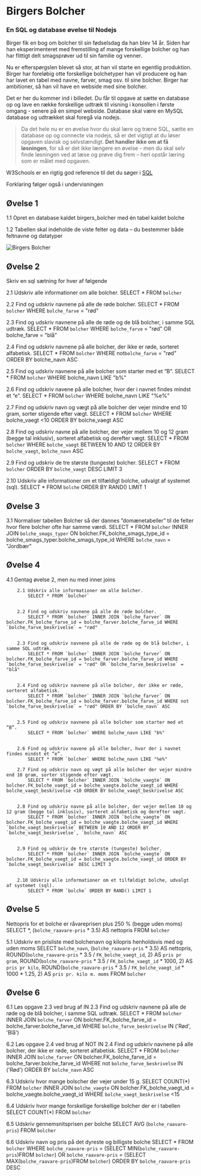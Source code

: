 # Birgers Bolcher
### En SQL og database øvelse til Nodejs
Birger fik en bog om bolcher til sin fødselsdag da han blev 14 år. Siden har han eksperimenteret med fremstilling af mange forskellige bolcher og han har flittigt delt smagsprøver ud til sin familie og venner.

Nu er efterspørgslen blevet så stor, at han vil starte en egentlig produktion.  Birger har foreløbig otte forskellige bolchetyper han vil producere og han har lavet en tabel med navne, farver, smag osv. til sine bolcher.
Birger har ambitioner, så han vil have en webside med sine bolcher.

Det er her du kommer ind i billedet. Du får til opgave at sætte en database op og lave en række forskellige udtræk til visning i konsollen i første omgang - senere på en simpel webside.
Database skal være en MySQL database og udtrækket skal foregå via nodejs.


> Da det hele nu er en øvelse hvor du skal lære og træne SQL, sætte en database op og connecte via nodejs, så er det vigtigt at du løser opgaven slavisk og selvstændigt.
**Det handler ikke om at få løsningen**, for så er det ikke længere en øvelse - men du skal selv finde løsningen ved at læse og prøve dig frem – heri opstår læring som er målet med opgaven.


W3Schools er en rigtig god reference til det du søger i <a href="https://www.w3schools.com/sql" target="_blank">SQL</a>


Forklaring følger også i undervisningen


## Øvelse 1
1.1	Opret en database kaldet birgers_bolcher med én tabel kaldet bolche

1.2	Tabellen skal indeholde de viste felter og data – du bestemmer både feltnavne og datatyper

 ![Birgers Bolcher](./assets/birgers.png)
## Øvelse 2
Skriv en sql sætning for hver af følgende

2.1	Udskriv alle informationer om alle bolcher. 
	SELECT * FROM `bolcher`


2.2	Find og udskriv navnene på alle de røde bolcher.
	SELECT * FROM `bolcher` WHERE `bolche_farve` = "rød"


2.3	Find og udskriv navnene på alle de røde og de blå bolcher, i samme SQL udtræk.
	SELECT * FROM `bolcher` WHERE `bolche_farve` = "rød" OR bolche_farve = "blå"


2.4	Find og udskriv navnene på alle bolcher, der ikke er røde, sorteret alfabetisk.
	SELECT * FROM `bolcher` WHERE not`bolche_farve` = "rød" ORDER BY bolche_navn ASC


2.5	Find og udskriv navnene på alle bolcher som starter med et “B”.
	SELECT * FROM `bolcher` WHERE bolche_navn LIKE "b%"


2.6	Find og udskriv navene på alle bolcher, hvor der i navnet findes mindst ét “e”.
	SELECT * FROM `bolcher` WHERE bolche_navn LIKE "%e%"

2.7	Find og udskriv navn og vægt på alle bolcher der vejer mindre end 10 gram, sorter stigende efter vægt.
	SELECT * FROM `bolcher` WHERE bolche_vaegt <10 ORDER BY bolche_vaegt ASC


2.8	Find og udskriv navne på alle bolcher, der vejer mellem 10 og 12 gram (begge tal inklusiv), sorteret alfabetisk og derefter vægt.
	SELECT * FROM `bolcher` WHERE `bolche_vaegt` BETWEEN 10 AND 12 ORDER BY `bolche_vaegt`, `bolche_navn` ASC


2.9	Find og udskriv de tre største (tungeste) bolcher.
	SELECT * FROM `bolcher` ORDER BY `bolche_vaegt` DESC LIMIT 3


2.10 Udskriv alle informationer om et tilfældigt bolche, udvalgt af systemet (sql).
	SELECT * FROM `bolche` ORDER BY RAND() LIMIT 1



## Øvelse 3
3.1	Normaliser tabellen Bolcher så der dannes ”domænetabeller” til de felter hvor flere bolcher ofte har samme værdi.
	SELECT * FROM `bolcher` INNER JOIN `bolche_smags_typer` ON bolcher.FK_bolche_smags_type_id = bolche_smags_typer.bolche_smags_type_id WHERE `bolche_navn` = "Jordbær"



## Øvelse 4

4.1	Gentag øvelse 2, men nu med inner joins


		2.1	Udskriv alle informationer om alle bolcher. 
			SELECT * FROM `bolcher`


		2.2	Find og udskriv navnene på alle de røde bolcher.
			SELECT * FROM `bolcher` INNER JOIN `bolche_farver` ON bolcher.FK_bolche_farve_id = bolche_farver.bolche_farve_id WHERE `bolche_farve_beskrivelse` = "rød"


		2.3	Find og udskriv navnene på alle de røde og de blå bolcher, i samme SQL udtræk.
			SELECT * FROM `bolcher` INNER JOIN `bolche_farver` ON bolcher.FK_bolche_farve_id = bolche_farver.bolche_farve_id WHERE `bolche_farve_beskrivelse` = "rød" OR `bolche_farve_beskrivelse` = "blå"


		2.4	Find og udskriv navnene på alle bolcher, der ikke er røde, sorteret alfabetisk.
			SELECT * FROM `bolcher` INNER JOIN `bolche_farver` ON bolcher.FK_bolche_farve_id = bolche_farver.bolche_farve_id WHERE not `bolche_farve_beskrivelse` = "rød" ORDER BY `bolche_navn` ASC


		2.5	Find og udskriv navnene på alle bolcher som starter med et “B”.
			SELECT * FROM `bolcher` WHERE bolche_navn LIKE "b%"


		2.6	Find og udskriv navene på alle bolcher, hvor der i navnet findes mindst ét “e”.
			SELECT * FROM `bolcher` WHERE bolche_navn LIKE "%e%"

		2.7	Find og udskriv navn og vægt på alle bolcher der vejer mindre end 10 gram, sorter stigende efter vægt.
			SELECT * FROM `bolcher` INNER JOIN `bolche_vaegte` ON bolcher.FK_bolche_vaegt_id = bolche_vaegte.bolche_vaegt_id WHERE bolche_vaegt_beskrivelse <10 ORDER BY bolche_vaegt_beskrivelse ASC


		2.8	Find og udskriv navne på alle bolcher, der vejer mellem 10 og 12 gram (begge tal inklusiv), sorteret alfabetisk og derefter vægt.
			SELECT * FROM `bolcher` INNER JOIN `bolche_vaegte` ON bolcher.FK_bolche_vaegt_id = bolche_vaegte.bolche_vaegt_id WHERE `bolche_vaegt_beskrivelse` BETWEEN 10 AND 12 ORDER BY `bolche_vaegt_beskrivelse`, `bolche_navn` ASC


		2.9	Find og udskriv de tre største (tungeste) bolcher.
			SELECT * FROM `bolcher` INNER JOIN `bolche_vaegte` ON bolcher.FK_bolche_vaegt_id = bolche_vaegte.bolche_vaegt_id ORDER BY `bolche_vaegt_beskrivelse` DESC LIMIT 3


		2.10 Udskriv alle informationer om et tilfældigt bolche, udvalgt af systemet (sql).
			SELECT * FROM `bolche` ORDER BY RAND() LIMIT 1

	

## Øvelse 5
Nettopris for et bolche er råvareprisen plus 250 % (begge uden moms) 
	SELECT *, (`bolche_raavare-pris` * 3.5) AS nettopris FROM `bolcher`

5.1	Udskriv en prisliste med bolchenavn og kilopris henholdsvis med og uden moms
	SELECT `bolche_navn`,
    (`bolche_raavare-pris` * 3.5) AS nettopris,
    ROUND(`bolche_raavare-pris` * 3.5 / `FK_bolche_vaegt_id`, 2) AS `pris pr gram`,
    ROUND(`bolche_raavare-pris` * 3.5 / `FK_bolche_vaegt_id` * 1000, 2) AS `pris pr kilo`,
    ROUND(`bolche_raavare-pris` * 3.5 / `FK_bolche_vaegt_id` * 1000 * 1.25, 2) AS `pris pr. kilo m. moms`
	FROM `bolcher`


## Øvelse 6

6.1	Løs opgave 2.3 ved brug af IN
	2.3	Find og udskriv navnene på alle de røde og de blå bolcher, i samme SQL udtræk.
		SELECT * FROM `bolcher` INNER JOIN `bolche_farver` ON bolcher.FK_bolche_farve_id = bolche_farver.bolche_farve_id WHERE `bolche_farve_beskrivelse` IN ('Rød', 'Blå')


6.2	Løs opgave 2.4 ved brug af NOT IN
	2.4	Find og udskriv navnene på alle bolcher, der ikke er røde, sorteret alfabetisk.
	SELECT * FROM `bolcher` INNER JOIN `bolche_farver` ON bolcher.FK_bolche_farve_id = bolche_farver.bolche_farve_id WHERE not `bolche_farve_beskrivelse` IN ('Rød') ORDER BY `bolche_navn` ASC


6.3	Udskriv hvor mange bolscher der vejer under 15 g.
	SELECT COUNT(*) FROM `bolcher` 
    INNER JOIN `bolche_vaegte` ON bolcher.FK_bolche_vaegt_id = bolche_vaegte.bolche_vaegt_id 
   	WHERE `bolche_vaegt_beskrivelse` <15


6.4	Udskriv hvor mange forskellige forskellige bolcher der er i tabellen
	SELECT COUNT(*)
	FROM `bolcher`


6.5	Udskriv gennemsnitsprisen per bolche
	SELECT AVG (`bolche_raavare-pris`)
	FROM `bolcher`


6.6	Udskriv navn og pris på det dyreste og billigste bolche
	SELECT * FROM `bolcher`
	WHERE `bolche_raavare-pris` = (SELECT MIN(`bolche_raavare-pris`)FROM `bolcher`)
	OR `bolche_raavare-pris` = (SELECT MAX(`bolche_raavare-pris`)FROM `bolcher`) ORDER BY `bolche_raavare-pris` DESC
